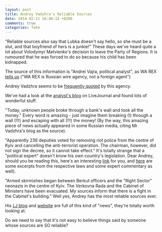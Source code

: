 ```yaml
---
layout: post
title: Andrey Vadzhra's Reliable Sources
date: 2014-02-21 16:40:14 +0200
comments: true
categories: fake
---
```

"Reliable sources also say that Lubka doesn't say hello, so she must be a slut, and that boyfriend of hers is a junkie!"These days we've heard quite a lot about Volodymyr Matvienko's decision to leave the Party of Regions. It is rumoured that he was forced to do so because his child has been kidnapped.The source of this information is "Andrei Vajra, political analyst", as WA REX [tells us](http://www.iarex.ru/articles/45411.html) ("WA REX is Russian wire agency, not a foreign agent")Andrey Vadzhra seems to be [frequently quoted](http://www.iarex.ru/keywords/601.html)
 by this agency.We've had a look at the [analyst's blog](http://andreyvadjra.livejournal.com) on LiveJournal and found lots of wonderful stuff."Today, unknown people broke through a bank's wall and took all the money." Every word is amazing - just imagine them breaking (!) through a wall (!!!) and escaping with all (!!!) the money! (By the way, this amazing piece of news actually appeared in some Russian media, citing Mr Vadzhra's blog as the source)."Apparently 236 deputies voted for removing riot police from the centre of Kyiv and cancelling the anti-terrorist operation. The chairman, however, did not sign the decree, so it cannot take effect." It's totally strange that a "political expert" doesn't know his own country's legislation. Dear Andrey, should you be reading this, here's an interesting [link](http://zakon4.rada.gov.ua/laws/show/1861-17) for you, and [here](http://vybor.ua/article/zakonotvorchestvo/verhovnaya-rada-ukrainy-20-fevralya-2014.html) are some excerpts from the respective laws and some expert commentary as well)."Armed skirmishes began between Berkut officers and the "Right Sector" neonazis in the centre of Kyiv. The Verkovna Rada and the Cabinet of Ministers have been evacuated. My sources inform that there is a fight in the Cabinet's building." Well yes, Andrey has the most reliable sources ever.His [LJ blog](http://andreyvadjra.livejournal.com) and [website](http://alternatio.org/) are full of this kind of "news", they're totally worth looking at.Do we need to say that it's not easy to believe things said by someone whose sources are SO reliable?
